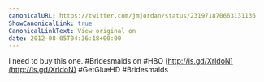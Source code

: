 ```yaml
---
canonicalURL: https://twitter.com/jmjordan/status/231971870663131136
ShowCanonicalLink: true
CanonicalLinkText: View original on
date: 2012-08-05T04:36:18+00:00
---
```

I need to buy this one. #Bridesmaids on #HBO [http://is.gd/XrldoN](http://is.gd/XrldoN) #GetGlueHD #Bridesmaids